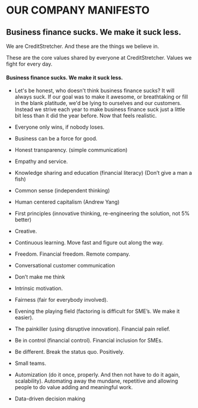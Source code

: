 # OUR COMPANY MANIFESTO

## Business finance sucks. We make it suck less.

We are CreditStretcher. And these are the things we believe in.

These are the core values shared by everyone at CreditStretcher. Values we fight for every day.


#### Business finance sucks. We make it suck less.
* Let's be honest, who doesn't think business finance sucks? It will always suck. If our goal was to make it awesome, or breathtaking or fill in the blank platitude, we'd be lying to ourselves and our customers. Instead we strive each year to make business finance suck just a little bit less than it did the year before. Now that feels realistic.


* Everyone only wins, if nobody loses.
* Business can be a force for good.
* Honest transparency. (simple communication)
* Empathy and service.
* Knowledge sharing and education (financial literacy) (Don’t give a man a fish)
* Common sense (independent thinking)
* Human centered capitalism (Andrew Yang)
* First principles (innovative thinking, re-engineering the solution, not 5% better)
* Creative.
* Continuous learning. Move fast and figure out along the way.
* Freedom. Financial freedom. Remote company.
* Conversational customer communication
* Don’t make me think
* Intrinsic motivation. 
* Fairness (fair for everybody involved).
* Evening the playing field (factoring is difficult for SME’s. We make it easier).
* The painkiller (using disruptive innovation). Financial pain relief.
* Be in control (financial control). Financial inclusion for SMEs.
* Be different. Break the status quo. Positively.
* Small teams.
* Automization (do it once, properly. And then not have to do it again, scalability). Automating away the mundane, repetitive and allowing people to do value adding and meaningful work. 
* Data-driven decision making
